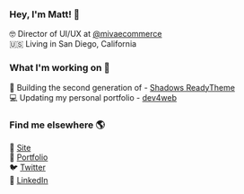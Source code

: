 ### Hey, I'm Matt! 👋

🤓 Director of UI/UX at [@mivaecommerce](https://github.com/mivaecommerce/) <br>
🇺🇸 Living in San Diego, California

### What I'm working on 👨

🔭 Building the second generation of - [Shadows ReadyTheme](https://github.com/mivaecommerce/readytheme-shadows) <br>
‍💻 Updating my personal portfolio - [dev4web](https://www.dev4web.com)

### Find me elsewhere 🌎

🚀 [Site](https://www.influxwebdesign.com) <br>
📸 [Portfolio](https://www.dev4web.com) <br>
🐦 [Twitter](https://twitter.com/influxweb) <br>
💼 [LinkedIn](https://www.linkedin.com/in/influxweb) <br>


<!--
**influxweb/influxweb** is a ✨ _special_ ✨ repository because its `README.md` (this file) appears on your GitHub profile.

Here are some ideas to get you started:

- 🔭 I’m currently working on ...
- 🌱 I’m currently learning ...
- 👯 I’m looking to collaborate on ...
- 🤔 I’m looking for help with ...
- 💬 Ask me about ...
- 📫 How to reach me: ...
- 😄 Pronouns: ...
- ⚡ Fun fact: ...
-->
